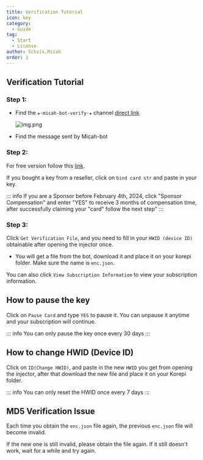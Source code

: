 ```yaml
---
title: Verification Tutorial
icon: key
category:
  - Guide
tag:
  - Start
  - License
author: Schvis,Micah
order: 1
---
```

## Verification Tutorial

### Step 1:
- Find the `★⋅micah-bot-verify⋅★` channel [direct link](https://discord.com/channels/1069057220802781265/1203687333107335198)

  ![img.png](/assets/images/docs/202402/verify-1.png)
- Find the message sent by Micah-bot
### Step 2:
For free version follow this [link](free.md).

If you bought a key from a reseller, click on `bind card str` and paste in your key.

::: info If you are a Sponsor before February 4th, 2024, click "Sponsor Compensation" and enter "YES" to receive 3 months of compensation time, after successfully claiming your "card" follow the next step"
:::
### Step 3:
Click `Get Verification File`, and you need to fill in your `HWID (device ID)` obtainable after opening the injector once.
- You will get a file from the bot, download it and place it on your korepi folder. Make sure the name is `enc.json`.

You can also click `View Subscription Information` to view your subscription information.

## How to pause the key

Click on `Pause Card` and type `YES` to pause it. You can unpause it anytime and your subscription will continue.

::: info You can only pause the key once every 30 days
:::

## How to change HWID (Device ID)

Click on `ID(Change HWID)`, and paste in the new `HWID` you get from opening the injector, after that download the new file and place it on your Korepi folder.

::: info You can only reset the HWID once every 7 days
:::

## MD5 Verification Issue
Each time you obtain the `enc.json` file again, the previous `enc.json` file will become invalid.

If the new one is still invalid, please obtain the file again. If it still doesn't work, wait for a while and try again.

